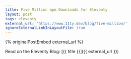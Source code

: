 ```yaml
---
title: Five Million npm Downloads for Eleventy
layout: post
tags: eleventy
external_url: 'https://www.11ty.dev/blog/five-million/'
ignoreExternalLinkInLayoutFile: true
---
```

{% originalPostEmbed external_url %}

Read on the Eleventy Blog: [{{ title }}]({{ external_url }})
